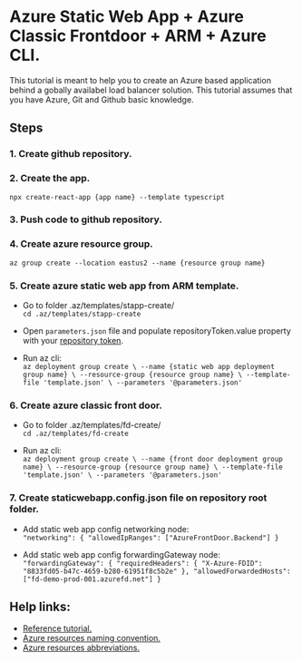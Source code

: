# Azure Static Web App + Azure Classic Frontdoor + ARM + Azure CLI.
This tutorial is meant to help you to create an Azure based application behind a gobally availabel load balancer solution.
This tutorial assumes that you have Azure, Git and Github basic knowledge.

## Steps
### 1. Create github repository.

### 2. Create the app.
`npx create-react-app {app name} --template typescript`

### 3. Push code to github repository.

### 4. Create azure resource group.
`az group create --location eastus2 --name {resource group name}`

### 5. Create azure static web app from ARM template.
- Go to folder .az/templates/stapp-create/ \
  `cd .az/templates/stapp-create`

- Open `parameters.json` file and populate repositoryToken.value property with your [repository token](https://docs.github.com/en/authentication/keeping-your-account-and-data-secure/creating-a-personal-access-token).

- Run az cli:\
  `az deployment group create \
  --name {static web app deployment group name} \
  --resource-group {resource group name} \
  --template-file 'template.json' \
  --parameters '@parameters.json'`

### 6. Create azure classic front door.
- Go to folder .az/templates/fd-create/ \
  `cd .az/templates/fd-create`

- Run az cli:\
  `az deployment group create \
  --name {front door deployment group name} \
  --resource-group {resource group name} \
  --template-file 'template.json' \
  --parameters '@parameters.json'`

### 7. Create staticwebapp.config.json file on repository root folder.
- Add static web app config networking node:\
  `"networking": { "allowedIpRanges": ["AzureFrontDoor.Backend"] }`

- Add static web app config forwardingGateway node:\
  `"forwardingGateway": {
    "requiredHeaders": {
      "X-Azure-FDID": "8833fd05-b47c-4659-b280-61951f8c5b2e"
    },
    "allowedForwardedHosts": ["fd-demo-prod-001.azurefd.net"]
  }`

## Help links:
- [Reference tutorial.](https://docs.microsoft.com/en-us/azure/static-web-apps/front-door-manual)
- [Azure resources naming convention.](https://docs.microsoft.com/en-us/azure/cloud-adoption-framework/ready/azure-best-practices/resource-naming)
- [Azure resources abbreviations.](https://docs.microsoft.com/en-us/azure/cloud-adoption-framework/ready/azure-best-practices/resource-abbreviations)
